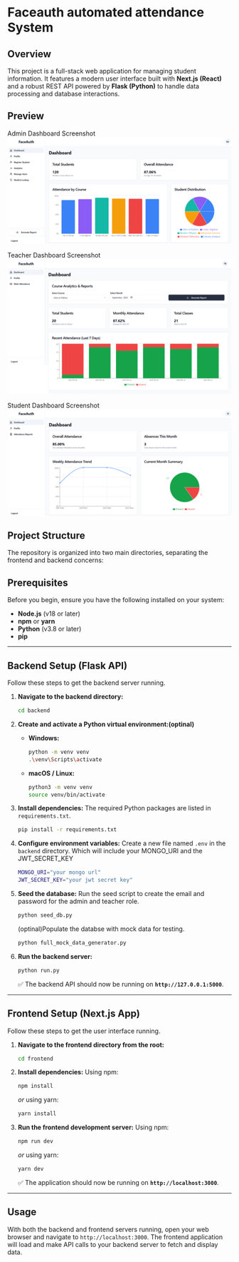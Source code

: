 # Faceauth automated attendance System

## Overview

This project is a full-stack web application for managing student information. It features a modern user interface built with **Next.js (React)** and a robust REST API powered by **Flask (Python)** to handle data processing and database interactions.

## Preview

Admin Dashboard Screenshot 
![Admin Dashboard](frontend/assets/admin.png)
 
Teacher Dashboard Screenshot 
![Teacher Dashboard](frontend/assets/teacher.png)
 
Student Dashboard Screenshot 
![Student Dashboard](frontend/assets/student.png)


## Project Structure

The repository is organized into two main directories, separating the frontend and backend concerns:

## Prerequisites

Before you begin, ensure you have the following installed on your system:
* **Node.js** (v18 or later)
* **npm** or **yarn**
* **Python** (v3.8 or later)
* **pip**

---

## Backend Setup (Flask API)

Follow these steps to get the backend server running.

1.  **Navigate to the backend directory:**
    ```bash
    cd backend
    ```

2.  **Create and activate a Python virtual environment:(optinal)**
    * **Windows:**
        ```bash
        python -m venv venv
        .\venv\Scripts\activate
        ```
    * **macOS / Linux:**
        ```bash
        python3 -m venv venv
        source venv/bin/activate
        ```

3.  **Install dependencies:**
    The required Python packages are listed in `requirements.txt`.
    ```bash
    pip install -r requirements.txt
    ```

4.  **Configure environment variables:**
    Create a new file named `.env` in the `backend` directory. Which will include your MONGO_URI and the JWT_SECRET_KEY

    ```bash
    MONGO_URI="your mongo url"
    JWT_SECRET_KEY="your jwt secret key"
    ```


5.  **Seed the database:**
    Run the seed script to create the email and password for the admin and teacher role.
    ```bash
    python seed_db.py
    ```

    (optinal)Populate the databse with mock data for testing. 
    ```bash
    python full_mock_data_generator.py
    ```

6.  **Run the backend server:**
    ```bash
    python run.py
    ```
    ✅ The backend API should now be running on **`http://127.0.0.1:5000`**.

---

## Frontend Setup (Next.js App)

Follow these steps to get the user interface running.

1.  **Navigate to the frontend directory from the root:**
    ```bash
    cd frontend
    ```

2.  **Install dependencies:**
    Using npm:
    ```bash
    npm install
    ```
    *or* using yarn:
    ```bash
    yarn install
    ```

3.  **Run the frontend development server:**
    Using npm:
    ```bash
    npm run dev
    ```
    *or* using yarn:
    ```bash
    yarn dev
    ```
    ✅ The application should now be running on **`http://localhost:3000`**.

---

## Usage

With both the backend and frontend servers running, open your web browser and navigate to `http://localhost:3000`. The frontend application will load and make API calls to your backend server to fetch and display data.
